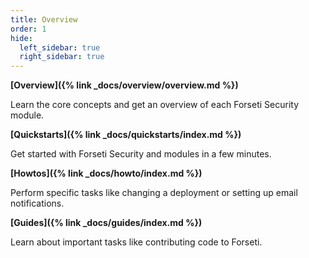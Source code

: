 ```yaml
---
title: Overview 
order: 1
hide: 
  left_sidebar: true
  right_sidebar: true
---
```

**[Overview]({% link _docs/overview/overview.md %})**

Learn the core concepts and get an overview of each Forseti Security module.

**[Quickstarts]({% link _docs/quickstarts/index.md %})**

Get started with Forseti Security and modules in a few minutes.

**[Howtos]({% link _docs/howto/index.md %})**

Perform specific tasks like changing a deployment or setting up email
notifications.

**[Guides]({% link _docs/guides/index.md %})**

Learn about important tasks like contributing code to Forseti.
